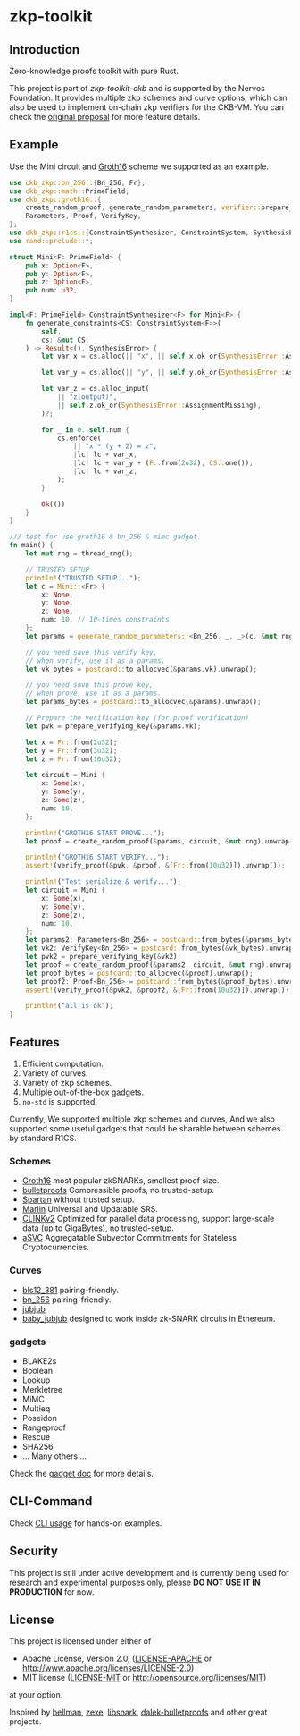 # zkp-toolkit

## Introduction

Zero-knowledge proofs toolkit with pure Rust.

This project is part of *zkp-toolkit-ckb* and is supported by the Nervos Foundation. It provides multiple zkp schemes and curve options, which can also be used to implement on-chain zkp verifiers for the CKB-VM. You can check the [original proposal](https://talk.nervos.org/t/secbit-labs-zkp-toolkit-ckb-a-zero-knowledge-proof-toolkit-for-ckb/4254) for more feature details.

## Example

Use the Mini circuit and [Groth16](https://eprint.iacr.org/2016/260) scheme we supported as an example.

```rust
use ckb_zkp::bn_256::{Bn_256, Fr};
use ckb_zkp::math::PrimeField;
use ckb_zkp::groth16::{
    create_random_proof, generate_random_parameters, verifier::prepare_verifying_key, verify_proof,
    Parameters, Proof, VerifyKey,
};
use ckb_zkp::r1cs::{ConstraintSynthesizer, ConstraintSystem, SynthesisError};
use rand::prelude::*;

struct Mini<F: PrimeField> {
    pub x: Option<F>,
    pub y: Option<F>,
    pub z: Option<F>,
    pub num: u32,
}

impl<F: PrimeField> ConstraintSynthesizer<F> for Mini<F> {
    fn generate_constraints<CS: ConstraintSystem<F>>(
        self,
        cs: &mut CS,
    ) -> Result<(), SynthesisError> {
        let var_x = cs.alloc(|| "x", || self.x.ok_or(SynthesisError::AssignmentMissing))?;

        let var_y = cs.alloc(|| "y", || self.y.ok_or(SynthesisError::AssignmentMissing))?;

        let var_z = cs.alloc_input(
            || "z(output)",
            || self.z.ok_or(SynthesisError::AssignmentMissing),
        )?;

        for _ in 0..self.num {
            cs.enforce(
                || "x * (y + 2) = z",
                |lc| lc + var_x,
                |lc| lc + var_y + (F::from(2u32), CS::one()),
                |lc| lc + var_z,
            );
        }

        Ok(())
    }
}

/// test for use groth16 & bn_256 & mimc gadget.
fn main() {
    let mut rng = thread_rng();

    // TRUSTED SETUP
    println!("TRUSTED SETUP...");
    let c = Mini::<Fr> {
        x: None,
        y: None,
        z: None,
        num: 10, // 10-times constraints
    };
    let params = generate_random_parameters::<Bn_256, _, _>(c, &mut rng).unwrap();

    // you need save this verify key,
    // when verify, use it as a params.
    let vk_bytes = postcard::to_allocvec(&params.vk).unwrap();

    // you need save this prove key,
    // when prove, use it as a params.
    let params_bytes = postcard::to_allocvec(&params).unwrap();

    // Prepare the verification key (for proof verification)
    let pvk = prepare_verifying_key(&params.vk);

    let x = Fr::from(2u32);
    let y = Fr::from(3u32);
    let z = Fr::from(10u32);

    let circuit = Mini {
        x: Some(x),
        y: Some(y),
        z: Some(z),
        num: 10,
    };

    println!("GROTH16 START PROVE...");
    let proof = create_random_proof(&params, circuit, &mut rng).unwrap();

    println!("GROTH16 START VERIFY...");
    assert!(verify_proof(&pvk, &proof, &[Fr::from(10u32)]).unwrap());

    println!("Test serialize & verify...");
    let circuit = Mini {
        x: Some(x),
        y: Some(y),
        z: Some(z),
        num: 10,
    };
    let params2: Parameters<Bn_256> = postcard::from_bytes(&params_bytes).unwrap();
    let vk2: VerifyKey<Bn_256> = postcard::from_bytes(&vk_bytes).unwrap();
    let pvk2 = prepare_verifying_key(&vk2);
    let proof = create_random_proof(&params2, circuit, &mut rng).unwrap();
    let proof_bytes = postcard::to_allocvec(&proof).unwrap();
    let proof2: Proof<Bn_256> = postcard::from_bytes(&proof_bytes).unwrap();
    assert!(verify_proof(&pvk2, &proof2, &[Fr::from(10u32)]).unwrap());

    println!("all is ok");
}
```

## Features

1. Efficient computation.
2. Variety of curves.
3. Variety of zkp schemes.
4. Multiple out-of-the-box gadgets.
5. `no-std` is supported.

Currently, We supported multiple zkp schemes and curves, And we also supported some useful gadgets that could be sharable between schemes by standard R1CS.

### Schemes
- [Groth16](https://eprint.iacr.org/2016/260) most popular zkSNARKs, smallest proof size.
- [bulletproofs](https://crypto.stanford.edu/bulletproofs/)  Compressible proofs, no trusted-setup.
- [Spartan](https://eprint.iacr.org/2019/550) without trusted setup.
- [Marlin](https://eprint.iacr.org/2019/1047) Universal and Updatable SRS.
- [CLINKv2]() Optimized for parallel data processing, support large-scale data (up to GigaBytes), no trusted-setup.
- [aSVC](https://eprint.iacr.org/2020/527) Aggregatable Subvector Commitments for Stateless Cryptocurrencies.

### Curves
- [bls12_381]() pairing-friendly.
- [bn_256]() pairing-friendly.
- [jubjub](https://z.cash/zh/technology/jubjub/)
- [baby_jubjub](https://eips.ethereum.org/EIPS/eip-2494) designed to work inside zk-SNARK circuits in Ethereum.

### gadgets
- BLAKE2s
- Boolean
- Lookup
- Merkletree
- MiMC
- Multieq
- Poseidon
- Rangeproof
- Rescue
- SHA256
- ... Many others ...

Check the [gadget doc](./src/gadgets) for more details.

## CLI-Command

Check [CLI usage](./cli) for hands-on examples.

## Security

This project is still under active development and is currently being used for research and experimental purposes only, please **DO NOT USE IT IN PRODUCTION** for now.

## License

This project is licensed under either of

 * Apache License, Version 2.0, ([LICENSE-APACHE](LICENSE-APACHE) or
   http://www.apache.org/licenses/LICENSE-2.0)
 * MIT license ([LICENSE-MIT](LICENSE-MIT) or
   http://opensource.org/licenses/MIT)

at your option.

Inspired by [bellman](https://github.com/zkcrypto/bellman), [zexe](https://github.com/scipr-lab/zexe), [libsnark](https://github.com/scipr-lab/libsnark), [dalek-bulletproofs](https://github.com/dalek-cryptography/bulletproofs) and other great projects.
